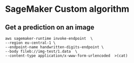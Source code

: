 # SageMaker Custom algorithm

## Get a prediction on an image

```
aws sagemaker-runtime invoke-endpoint  \
--region eu-central-1 \
--endpoint-name handwritten-digits-endpoint \
--body fileb://img-test/1.data  \
--content-type application/x-www-form-urlencoded  >(cat)
```
